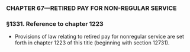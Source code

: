 ### **CHAPTER 67—RETIRED PAY FOR NON-REGULAR SERVICE**

### §1331. Reference to chapter 1223
* Provisions of law relating to retired pay for nonregular service are set forth in chapter 1223 of this title (beginning with section 12731).